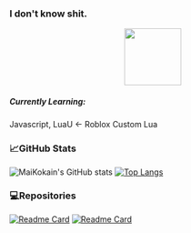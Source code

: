 ### I don't know shit.

<p align="center">
  <a href="https://discord.com/users/722647978577363026">
    <img src="https://discord.com/assets/f8389ca1a741a115313bede9ac02e2c0.svg" width="100" height="100"/>
  </a>
</p>
  
<!--   - <img title="Discord Tag" src="https://discord.com/assets/f8389ca1a741a115313bede9ac02e2c0.svg" width="30" height="30"> [Hentai#4902](https://discord.com/users/722647978577363026) -->
##### Currently Learning:
Javascript, LuaU <- Roblox Custom Lua
### 📈GitHub Stats
![MaiKokain's GitHub stats](https://github-readme-stats.vercel.app/api?username=MaiKokain&show_icons=true&bg_color=30,e96443,904e95&hide=stars,contribs&icon_color=0f0f0f&title_color=0f0f0f)
[![Top Langs](https://github-readme-stats.vercel.app/api/top-langs/?username=MaiKokain&layout=default&bg_color=30,e96443,904e95&hide=stars&icon_color=0f0f0f&title_color=0f0f0f&langs_count=5)](https://github.com/anuraghazra/github-readme-stats)
### 💻Repositories
[![Readme Card](https://github-readme-stats.vercel.app/api/pin/?username=MaiKokain&repo=RobloxScripts&bg_color=30,e96443,904e95&title_color=0f0f0f&text_color=0f0f0f)](https://github.com/MaiKokain/RobloxScripts)
[![Readme Card](https://github-readme-stats.vercel.app/api/pin/?username=MaiKokain&repo=NekoRPC&bg_color=30,e96443,904e95&title_color=0f0f0f&text_color=0f0f0f)](https://github.com/MaiKokain/NekoRPC)
